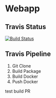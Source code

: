 Webapp
==========

Travis Status
-------
[![Build Status](https://travis-ci.org/k801030/visonliii-webapp.svg?branch=master)](https://travis-ci.org/k801030/visonliii-webapp)

Travis Pipeline
-------
1. Git Clone
2. Build Package
3. Build Docker
4. Push Docker



test build PR

